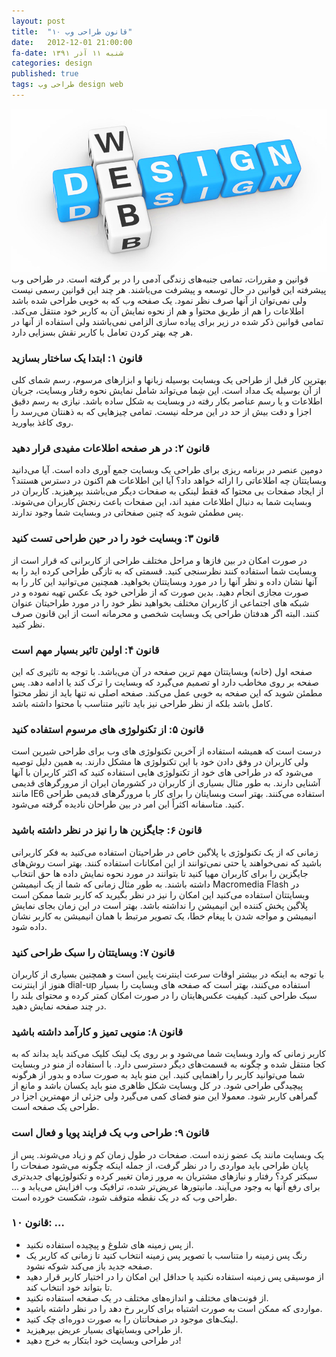 ```yaml
---
layout: post
title:  "۱۰ قانون طراحی وب"
date:   2012-12-01 21:00:00
fa-date: شنبه ۱۱ آذر ۱۳۹۱
categories: design
published: true
tags: طراحی وب design web
---
```

<div class="container centeralized">
	<img src="../img/web-design.jpg" alt="web design">
</div>
قوانین و مقررات، تمامی جنبه‌های زندگی آدمی را در بر گرفته است. در طراحی وب پیشرفته این قوانین در حال توسعه و پیشرفت می‌باشند. هر چند این قوانین رسمی نیست ولی نمی‌توان از آنها صرف نظر نمود.
یک صفحه وب که به خوبی طراحی شده باشد اطلاعات را هم از طریق محتوا و هم از نحوه نمایش آن به کاربر خود منتقل می‌کند. تمامی قوانین ذکر شده در زیر برای پیاده سازی الزامی نمی‌باشند ولی استفاده از آنها در هر چه بهتر کردن تعامل با کاربر نقش بسزایی دارد.

<h3>قانون ۱: ابتدا یک ساختار بسازید</h3>
بهترین کار قبل از طراحی یک وبسایت بوسیله زبانها و ابزارهای مرسوم، رسم شمای کلی از آن بوسیله یک مداد است. این شِما می‌تواند شامل نمایش نحوه رفتار وبسایت، جریان اطلاعات و یا رسم عناصر بکار رفته در وبسایت به شکل ساده باشد. نیازی به رسم دقیق اجزا و دقت بیش از حد در این مرحله نیست. تمامی چیزهایی که به ذهنتان می‌رسد را روی کاغذ بیاورید.

<h3>قانون ۲: در هر صفحه اطلاعات مفیدی قرار دهید</h3>
دومین عنصر در برنامه ریزی برای طراحی یک وبسایت جمع آوری داده است. آیا می‌دانید وبسایتتان چه اطلاعاتی را ارائه خواهد داد؟ آیا این اطلاعات هم اکنون در دسترس هستند؟
از ایجاد صفحات بی محتوا که فقط لینکی به صفحات دیگر می‌باشند بپرهیزید. کاربران در وبسایت شما به دنبال اطلاعات مفید اند، این صفحات باعث رنجش کاربران می‌شوند. پس مطمئن شوید که چنین صفحاتی در وبسایت شما وجود ندارند.

<h3>قانون ۳: وبسایت خود را در حین طراحی تست کنید</h3>
در صورت امکان در بین فازها و مراحل مختلف طراحی از کاربرانی که قرار است از وبسایت شما استفاده کنند نظرسنجی کنید. قسمتی که به تازگی طراحی کرده اید را به آنها نشان داده و نظر آنها را در مورد وبسایتتان بخواهید. همچنین می‌توانید این کار را به صورت مجازی انجام دهید. بدین صورت که از طراحی خود یک عکس تهیه نموده و در شبکه های اجتماعی از کاربران مختلف بخواهید نظر خود را در مورد طراحیتان عنوان کنند.
البته اگر هدفتان طراحی یک وبسایت شخصی و محرمانه است از این قانون صرف نظر کنید.

<h3>قانون ۴: اولین تاثیر بسیار مهم است</h3>
صفحه اول (خانه) وبسایتتان مهم ترین صفحه در آن می‌باشد. با توجه به تاثیری که این صفحه بر روی مخاطب دارد او تصمیم می‌گیرد که وبسایت را ترک کند یا ادامه دهد. پس مطمئن شوید که این صفحه به خوبی عمل می‌کند. صفحه اصلی نه تنها باید از نظر محتوا کامل باشد بلکه از نظر طراحی نیز باید تاثیر متناسب با محتوا داشته باشد.

<h3>قانون ۵: از تکنولوژی های مرسوم استفاده کنید</h3>
درست است که همیشه استفاده از آخرین تکنولوژی های وب برای طراحی شیرین است ولی کاربران در وفق دادن خود با این تکنولوژی ها مشکل دارند. به همین دلیل توصیه می‌شود که در طراحی های خود از تکنولوژی هایی استفاده کنید که اکثر کاربران با آنها آشنایی دارند.
به طور مثال بسیاری از کاربران در کشورمان ایران از مرورگرهای قدیمی مانند IE6 استفاده می‌کنند. بهتر است وبسایتان را برای کار با مرورگرهای قدیمی طراحی کنید. متاسفانه اکثراً این امر در بین طراحان نادیده گرفته می‌شود.

<h3>قانون ۶: جایگزین ها را نیز در نظر داشته باشید</h3>
زمانی که از یک تکنولوژی یا پلاگین خاص در طراحیتان استفاده می‌کنید به فکر کاربرانی باشید که نمی‌خواهند یا حتی نمی‌توانند از این امکانات استفاده کنند. بهتر است روش‌های جایگزین را برای کاربران مهیا کنید تا بتوانند در مورد نحوه نمایش داده ها حق انتخاب داشته باشند.
به طور مثال زمانی که شما از یک انیمیشن Macromedia Flash در وبسایتتان استفاده می‌کنید این امکان را نیز در نظر بگیرید که کاربر شما ممکن است پلاگین پخش کننده این انیمیشن را نداشته باشد. بهتر است در این زمان بجای نمایش انیمیشن و مواجه شدن با پیغام خطا، یک تصویر مرتبط با همان انیمیشن به کاربر نشان داده شود.

<h3>قانون ۷: وبسایتتان را سبک طراحی کنید</h3>
با توجه به اینکه در بیشتر اوقات سرعت اینترنت پایین است و همچنین بسیاری از کاربران هنوز از اینترنت dial-up استفاده می‌کنند، بهتر است که صفحه های وبسایت را بسیار سبک طراحی کنید. کیفیت عکس‌هایتان را در صورت امکان کمتر کرده و محتوای بلند را در چند صفحه نمایش دهید.

<h3>قانون ۸: منویی تمیز و کارآمد داشته باشید</h3>
کاربر زمانی که وارد وبسایت شما می‌شود و بر روی یک لینک کلیک می‌کند باید بداند که به کجا منتقل شده و چگونه به قسمت‌های دیگر دسترسی دارد. با استفاده از منو در وبسایت شما می‌توانید کاربر را راهنمایی کنید. این منو باید به صورت ساده و بدور از هرگونه پیچیدگی طراحی شود. در کل وبسایت شکل ظاهری منو باید یکسان باشد و مانع از گمراهی کاربر شود. معمولا این منو فضای کمی می‌گیرد ولی جزئی از مهمترین اجزا در طراحی یک صفحه است.

<h3>قانون ۹: طراحی وب یک فرایند پویا و فعال است</h3>
یک وبسایت مانند یک عضو زنده است. صفحات در طول زمان کم و زیاد می‌شوند. پس از پایان طراحی باید مواردی را در نظر گرفت، از جمله اینکه چگونه می‌شود صفحات را سبکتر کرد؟ رفتار و نیازهای مشتریان به مرور زمان تغییر کرده و تکنولوژیهای جدیدتری برای رفع آنها به وجود می‌آیند. مانیتورها عریض‌تر شده، ترافیک وب افزایش می‌یابد و …
طراحی وب که در یک نقطه متوقف شود، شکست خورده است.

<h3>قانون ۱۰: …</h3>
<ul>
<li>از پس زمینه های شلوغ و پیچیده استفاده نکنید.</li>
<li>رنگ پس زمینه را متناسب با تصویر پس زمینه انتخاب کنید تا زمانی که کاربر یک صفحه جدید باز می‌کند شوکه نشود.</li>
<li>از موسیقی پس زمینه استفاده نکنید یا حداقل این امکان را در اختیار کاربر قرار دهید تا بتواند خود انتخاب کند.</li>
<li>از فونت‌های مختلف و اندازه‌های مختلف در یک صفحه استفاده نکنید.</li>
<li>مواردی که ممکن است به صورت اشتباه برای کاربر رخ دهد را در نظر داشته باشید.</li>
<li>لینک‌های موجود در صفحاتتان را به صورت دوره‌ای چک کنید.</li>
<li>از طراحی وبسایتهای بسیار عریض بپرهیزید.</li>
<li>در طراحی وبسایت خود ابتکار به خرج دهید!</li>